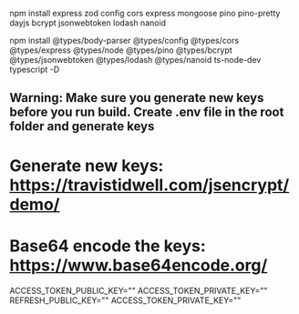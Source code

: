 npm install express zod config cors express mongoose pino pino-pretty dayjs bcrypt jsonwebtoken lodash nanoid

npm install @types/body-parser @types/config @types/cors @types/express @types/node @types/pino @types/bcrypt @types/jsonwebtoken @types/lodash @types/nanoid ts-node-dev typescript -D


## Warning: Make sure you generate new keys before you run build. Create .env file in the root folder and generate keys

# Generate new keys: https://travistidwell.com/jsencrypt/demo/

# Base64 encode the keys: https://www.base64encode.org/

ACCESS_TOKEN_PUBLIC_KEY=""
ACCESS_TOKEN_PRIVATE_KEY=""
REFRESH_PUBLIC_KEY=""
ACCESS_TOKEN_PRIVATE_KEY=""


